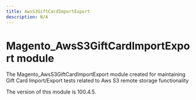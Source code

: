 ```yaml
---
title: AwsS3GiftCardImportExport
description: N/A
---
```


# Magento_AwsS3GiftCardImportExport module

The Magento_AwsS3GiftCardImportExport module created for maintaining Gift Card Import/Export tests related to Aws S3 remote storage functionality

<InlineAlert slots="text" />
The version of this module is 100.4.5.
